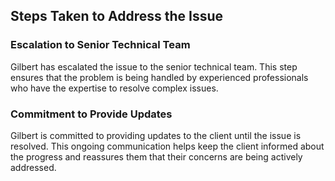 ## Steps Taken to Address the Issue

### Escalation to Senior Technical Team

Gilbert has escalated the issue to the senior technical team. This step ensures that the problem is being handled by experienced professionals who have the expertise to resolve complex issues.

### Commitment to Provide Updates

Gilbert is committed to providing updates to the client until the issue is resolved. This ongoing communication helps keep the client informed about the progress and reassures them that their concerns are being actively addressed.